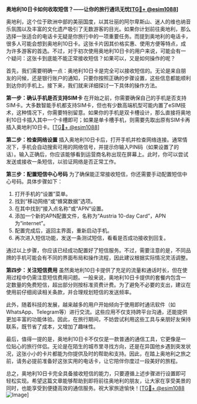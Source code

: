 **奥地利10日卡如何收取短信？——让你的旅行通讯无忧[[TG💪+ @esim1088](https://t.me/s/esim1088)]**

奥地利，这个位于欧洲中部的美丽国度，以其壮丽的阿尔卑斯山、迷人的维也纳音乐氛围以及丰富的文化遗产吸引了无数游客的目光。如果你计划前往奥地利，那么选择一张适合的电话卡无疑是你旅行中的一项重要任务。而提到奥地利的电话卡，很多人可能会想到奥地利10日卡。这张卡片因其价格实惠、使用方便等特点，成为许多游客的首选。不过，对于初次使用奥地利10日卡的用户来说，可能会有一个疑问：这张卡到底能不能正常接收短信？如果可以，又是如何操作的呢？

首先，我们需要明确一点：奥地利10日卡是完全可以接收短信的。无论是来自朋友的问候，还是银行账户的通知，只要你按照正确的步骤设置，这些信息都能顺利到达你的手机上。接下来，我们就来详细探讨一下具体的操作方法。

**第一步：确认手机是否支持SIM卡**
在开始之前，你需要确保自己的手机是否支持SIM卡。大多数智能手机都支持SIM卡，但也有少数高端机型可能内置了eSIM技术，这种情况下，你需要特别留意。如果你的手机是双卡槽设计，那么直接将奥地利10日卡插入其中一个卡槽即可；如果是单卡槽手机，则需要先取出原有SIM卡再插入奥地利10日卡。[[TG💪+ @esim1088](https://t.me/s/esim1088)]

**第二步：检查网络设置**
插入奥地利10日卡后，打开手机并检查网络连接。通常情况下，手机会自动搜索可用的网络信号，并提示你输入PIN码（如果设置了的话）。输入正确后，你应该能够看到运营商名称出现在屏幕上。此时，你可以尝试发送或接收一条短信，以验证网络是否正常工作。

**第三步：配置短信中心号码**
为了确保能正常接收短信，你还需要手动配置短信中心号码。具体步骤如下：
1. 打开手机的“设置”菜单。
2. 找到“移动网络”或“蜂窝数据”选项。
3. 在其中找到“接入点名称”或“APN”设置。
4. 添加一个新的APN配置文件，名称为“Austria 10-day Card”，APN为“internet”。
5. 配置完成后，返回主界面，重新启动手机。
6. 再次进入短信功能，发送一条测试短信，看看是否成功接收到回复。

通过以上步骤，你应该已经成功配置好了短信服务。不过，需要注意的是，不同品牌的手机可能会有不同的界面布局和操作流程，因此建议根据实际情况灵活调整。

**第四步：关注短信费用**
虽然奥地利10日卡提供了充足的流量和通话时长，但在使用过程中仍需注意短信费用问题。一般来说，奥地利10日卡提供的套餐内包含一定数量的免费短信，超出部分则按标准资费计费。为了避免不必要的支出，建议在使用前仔细阅读相关条款，并合理规划短信的发送频率。

此外，随着科技的发展，越来越多的用户开始倾向于使用即时通讯软件（如WhatsApp、Telegram等）进行交流。这些应用不仅支持跨平台沟通，还能提供更加丰富的功能体验。因此，在旅行期间，不妨尝试利用这些工具与亲朋好友保持联系，既节省了成本，又增加了趣味性。

最后，值得一提的是，奥地利10日卡不仅仅是一款普通的通信工具，它更像是一位贴心的旅行伴侣。无论是在陌生的城市里寻找方向，还是在异国他乡遇到突发状况，这张小小的卡片都能为你提供及时的帮助和支持。因此，在踏上奥地利之旅之前，请务必提前准备好这张实用的电话卡，让它陪伴你度过一段美好的旅程。

总之，奥地利10日卡完全具备接收短信的能力，只要遵循上述步骤进行设置即可轻松实现。希望这篇文章能够帮助到即将前往奥地利的朋友，让大家在享受美景的同时，也能享受到便捷高效的通信服务。祝大家旅途愉快！[[TG💪+ @esim1088](https://t.me/s/esim1088) ![Image](https://i.postimg.cc/4NQfJmqS/Snipaste-2025-05-13-00-14-12.png)]